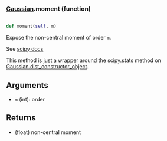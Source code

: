 ### [Gaussian](Gaussian.md).moment (function)


```py

def moment(self, m)

```



Expose the non-central moment of order `m`.

See [scipy docs](https://docs.scipy.org/doc/scipy/reference/generated/scipy.stats.rv_continuous.moment.html)

This method is just a wrapper around the scipy.stats method on
[Gaussian.dist_constructor_object](Gaussian.dist_constructor_object.md).

Arguments
----------
* `m` (int): order

Returns
---------
* (float) non-central moment

